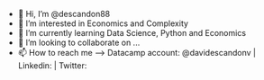 - 👋 Hi, I’m @descandon88
- 👀 I’m interested in Economics and Complexity
- 🌱 I’m currently learning Data Science, Python and Economics
- 💞️ I’m looking to collaborate on ...
- 📫 How to reach me --> Datacamp account: @davidescandonv | Linkedin: | Twitter: 


<!---
descandon88/descandon88 is a ✨ special ✨ repository because its `README.md` (this file) appears on your GitHub profile.
You can click the Preview link to take a look at your changes.
--->
